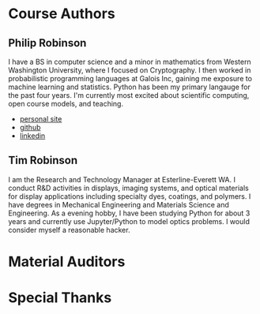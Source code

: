 # Course Authors
## Philip Robinson
I have a BS in computer science and a minor in mathematics from Western Washington University, where I focused on Cryptography. I then worked in probabilistic programming languages at Galois Inc, gaining me exposure to machine learning and statistics. Python has been my primary langauge for the past four years. I'm currently most excited about scientific computing, open course models, and teaching.
- [personal site](http://probinso.dyn-o-saur.com)
- [github](https://github.com/probinso)
- [linkedin](https://www.linkedin.com/in/philip-robinson-2878642a)

## Tim Robinson
I am the Research and Technology Manager at Esterline-Everett WA.  I conduct R&D activities in displays, imaging systems, and optical materials for display applications including specialty dyes, coatings, and polymers.  I have degrees in Mechanical Engineering and Materials Science and Engineering.  As a evening hobby, I have been studying Python for about 3 years and currently use Jupyter/Python to model optics problems.  I would consider myself a reasonable hacker.

# Material Auditors
# Special Thanks
